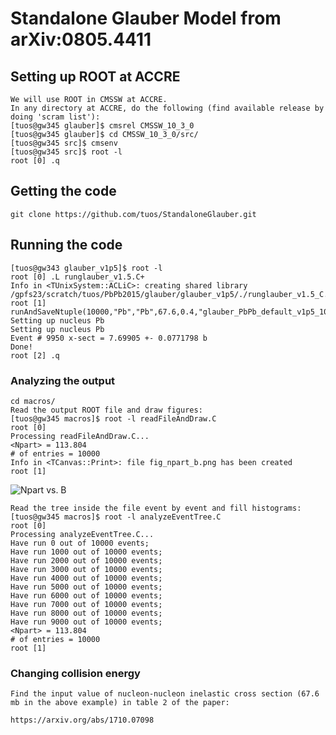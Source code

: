 # Standalone Glauber Model from arXiv:0805.4411

## Setting up ROOT at ACCRE

```
We will use ROOT in CMSSW at ACCRE.
In any directory at ACCRE, do the following (find available release by doing 'scram list'):
[tuos@gw345 glauber]$ cmsrel CMSSW_10_3_0
[tuos@gw345 glauber]$ cd CMSSW_10_3_0/src/
[tuos@gw345 src]$ cmsenv
[tuos@gw345 src]$ root -l
root [0] .q
```
## Getting the code

```
git clone https://github.com/tuos/StandaloneGlauber.git 
```

## Running the code

```
[tuos@gw343 glauber_v1p5]$ root -l
root [0] .L runglauber_v1.5.C+
Info in <TUnixSystem::ACLiC>: creating shared library /gpfs23/scratch/tuos/PbPb2015/glauber/glauber_v1p5/./runglauber_v1.5_C.so
root [1] runAndSaveNtuple(10000,"Pb","Pb",67.6,0.4,"glauber_PbPb_default_v1p5_10k.root")
Setting up nucleus Pb
Setting up nucleus Pb
Event # 9950 x-sect = 7.69905 +- 0.0771798 b        
Done!
root [2] .q
```

### Analyzing the output
```
cd macros/
Read the output ROOT file and draw figures:
[tuos@gw345 macros]$ root -l readFileAndDraw.C 
root [0] 
Processing readFileAndDraw.C...
<Npart> = 113.804
# of entries = 10000
Info in <TCanvas::Print>: file fig_npart_b.png has been created
root [1]
```
![Npart vs. B](https://github.com/tuos/StandaloneGlauber/blob/master/macros/fig_npart_b.png)
```
Read the tree inside the file event by event and fill histograms:
[tuos@gw345 macros]$ root -l analyzeEventTree.C 
root [0] 
Processing analyzeEventTree.C...
Have run 0 out of 10000 events; 
Have run 1000 out of 10000 events; 
Have run 2000 out of 10000 events; 
Have run 3000 out of 10000 events; 
Have run 4000 out of 10000 events; 
Have run 5000 out of 10000 events; 
Have run 6000 out of 10000 events; 
Have run 7000 out of 10000 events; 
Have run 8000 out of 10000 events; 
Have run 9000 out of 10000 events; 
<Npart> = 113.804
# of entries = 10000
root [1]
```

### Changing collision energy

```
Find the input value of nucleon-nucleon inelastic cross section (67.6 mb in the above example) in table 2 of the paper:
 
https://arxiv.org/abs/1710.07098
```



